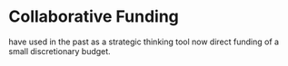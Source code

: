 # Collaborative Funding
have used in the past as a strategic thinking tool
now direct funding of a small discretionary budget.

